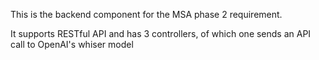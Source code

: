 This is the backend component for the MSA phase 2 requirement.

It supports RESTful API and has 3 controllers, of which one sends an API call to OpenAI's whiser model
